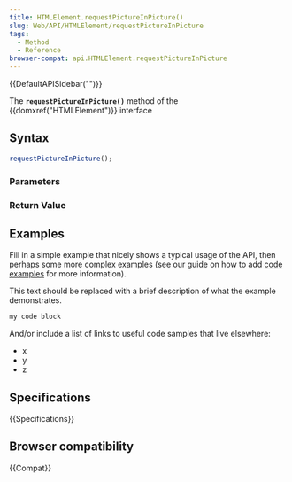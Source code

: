 ```yaml
---
title: HTMLElement.requestPictureInPicture()
slug: Web/API/HTMLElement/requestPictureInPicture
tags:
  - Method
  - Reference
browser-compat: api.HTMLElement.requestPictureInPicture
---
```

{{DefaultAPISidebar("")}}

The **`requestPictureInPicture()`** method of the {{domxref("HTMLElement")}} interface 

## Syntax

```js
requestPictureInPicture();
```

### Parameters



### Return Value



## Examples

Fill in a simple example that nicely shows a typical usage of the API, then perhaps some more complex examples (see our guide on how to add [code examples](/en-US/docs/MDN/Contribute/Structures/Code_examples) for more information).

This text should be replaced with a brief description of what the example demonstrates.

```js
my code block
```

And/or include a list of links to useful code samples that live elsewhere:

*   x
*   y
*   z

## Specifications

{{Specifications}}

## Browser compatibility

{{Compat}}

